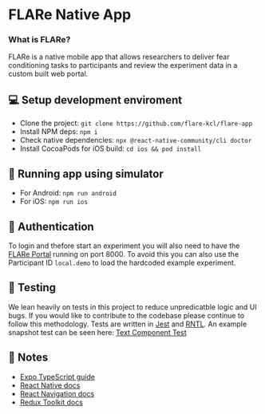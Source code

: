 # FLARe Native App

### What is FLARe?

FLARe is a native mobile app that allows researchers to deliver fear conditioning tasks to participants and review the
experiment data in a custom built web portal.

## 💻 Setup development enviroment

- Clone the project: `git clone https://github.com/flare-kcl/flare-app`
- Install NPM deps: `npm i`
- Check native dependencies: `npx @react-native-community/cli doctor`
- Install CocoaPods for iOS build: `cd ios && pod install`

## 📱 Running app using simulator

- For Android: `npm run android`
- For iOS: `npm run ios`

## 🔑 Authentication

To login and thefore start an experiment you will also need to have the [FLARe Portal](https://github.com/flare-kcl/flare-portal) running on port 8000. To avoid this you can also use the Participant ID `local.demo` to load the hardcoded example experiment.

## 🐍 Testing

We lean heavily on tests in this project to reduce unpredicatble logic and UI bugs. If you would like to contribute
to the codebase please continue to follow this methodology. Tests are written in [Jest](https://jestjs.io/) and
[RNTL](https://github.com/callstack/react-native-testing-library). An example snapshot test can be seen here:
[Text Component Test](https://github.com/flare-kcl/flare-app/tree/main/src/components/__tests__/Text.test.tsx)

## 📝 Notes

- [Expo TypeScript guide](https://docs.expo.io/versions/latest/guides/typescript/)
- [React Native docs](https://reactnative.dev/docs/getting-started)
- [React Navigation docs](https://reactnavigation.org/docs/getting-started)
- [Redux Toolkit docs](https://redux-toolkit.js.org/)
